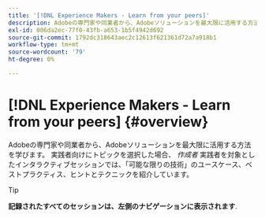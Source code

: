 ```yaml
---
title: '[!DNL Experience Makers - Learn from your peers]'
description: Adobeの専門家や同業者から、Adobeソリューションを最大限に活用する方法を学びます。 [!DNL Experience Makers - Learn from your peers] は、次の項目に深く掘り下げることに重点を置いた、仮想カスタマーラーニングイベントのグローバルシリーズです。 [!DNL Adobe Experience Cloud] ソリューション。
exl-id: 006da2ec-77f0-43fb-a653-1b5f4942d692
source-git-commit: 1792dc318643aec2c12613f621361d72a7a918b1
workflow-type: tm+mt
source-wordcount: '79'
ht-degree: 0%

---
```


# [!DNL Experience Makers - Learn from your peers] {#overview}

<!-- <img alt="Experience Makers Learn from your peers" src="./assets/skill-exchange.png" /> -->

Adobeの専門家や同業者から、Adobeソリューションを最大限に活用する方法を学びます。 実践者向けにトピックを選択した場合、 _作成者_ 実践者を対象としたインタラクティブセッションでは、「可能な限りの技術」のユースケース、ベストプラクティス、ヒントとテクニックを紹介しています。

>[!TIP]
>
>**記録されたすべてのセッションは、左側のナビゲーションに表示されます**.
